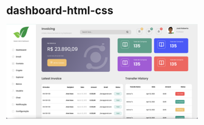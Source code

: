 # dashboard-html-css
![alt text](https://github.com/jrcampos82/dashboard-html-css/blob/main/dash.png)
